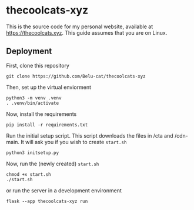 # thecoolcats-xyz
This is the source code for my personal website, available at https://thecoolcats.xyz. This guide assumes that you are on Linux.

## Deployment
First, clone this repository
```
git clone https://github.com/Belu-cat/thecoolcats-xyz

```

Then, set up the virtual enviorment
```
python3 -m venv .venv
. .venv/bin/activate
```

Now, install the requirements
```
pip install -r requirements.txt
```

Run the initial setup script. This script downloads the files in /cta and /cdn-main. It will ask you if you wish to create `start.sh`
```
python3 initsetup.py
```

Now, run the (newly created) `start.sh`
```
chmod +x start.sh
./start.sh
```

or run the server in a development environment
```
flask --app thecoolcats-xyz run
```